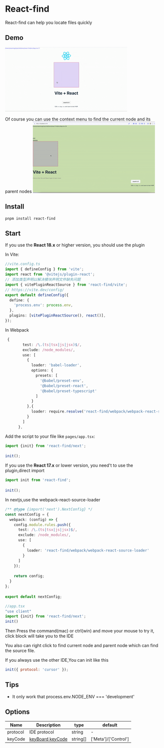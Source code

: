 # React-find

React-find can help you locate files quickly

## Demo

![React-find in action](https://raw.githubusercontent.com/mjw-git/react-find/main/demo.gif)

Of course you can use the context menu to find the current node and its parent nodes
![React-find in action](https://raw.githubusercontent.com/mjw-git/react-find/main/demo2.gif)

## Install

```shell
pnpm install react-find
```

## Start

If you use the **React 18.x** or higher version, you should use the plugin

In Vite:

```typescript
//vite.config.ts
import { defineConfig } from 'vite';
import react from '@vitejs/plugin-react';
// 添加类型声明以解决模块声明文件缺失问题
import { vitePluginReactSource } from 'react-find/vite';
// https://vite.dev/config/
export default defineConfig({
  define: {
    'process.env': process.env,
  },
  plugins: [vitePluginReactSource(), react()],
});
```
In Webpack
```typescript
 {
        test: /\.(ts|tsx|js|jsx)$/,
        exclude: /node_modules/,
        use: [
          {
            loader: 'babel-loader',
            options: {
              presets: [
                '@babel/preset-env',
                '@babel/preset-react',
                '@babel/preset-typescript'
              ]
            }
          },{
            loader: require.resolve('react-find/webpack/webpack-react-source-loader')
          }
        ]
      },
```


Add the script to your file like `pages/app.tsx`:


```jsx
import {init} from 'react-find/next';

init();
```

If you use the **React 17.x** or lower version, you need't to use the plugin,direct import

```typescript
import init from 'react-find';

init();
```

In nextjs,use the webpack-react-source-loader
```typescript
/** @type {import('next').NextConfig} */
const nextConfig = {
  webpack: (config) => {
    config.module.rules.push({
      test: /\.(ts|tsx|js|jsx)$/,
      exclude: /node_modules/,
      use: [
        {
          loader: 'react-find/webpack/webpack-react-source-loader'
        }
      ]
    });

    return config;
  }
};

export default nextConfig;

```
```typescript
//app.tsx
"use client"
import {init} from 'react-find/next';
init()
```

Then Press the command(mac) or ctrl(win) and move your mouse to try it, click block will take you to the IDE

You also can right click to find current node and parent node which can find the source file.

If you always use the other IDE,You can init like this
```js
init({ protocol: 'cursor' });
```
## Tips
- It only work that process.env.NODE_ENV === 'development'



## Options

| Name     | Description                                                                                              | type     | default              |
| -------- | -------------------------------------------------------------------------------------------------------- | -------- | -------------------- |
| protocol | IDE protocol                                                                                             | string   | -                    |
| keyCode  | [keyBoard keyCode](https://developer.mozilla.org/zh-CN/docs/Web/API/UI_Events/Keyboard_event_key_values) | string[] | ['Meta']/['Control'] |
